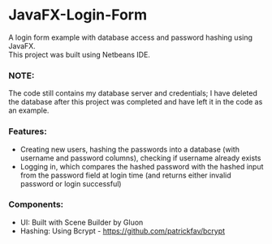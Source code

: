 # JavaFX-Login-Form
A login form example with database access and password hashing using JavaFX. \
This project was built using Netbeans IDE.

### NOTE:
The code still contains my database server and credentials; I have deleted the database after this project was completed and have left it in the code as an example.

### Features:
* Creating new users, hashing the passwords into a database (with username and password columns), checking if username already exists
* Logging in, which compares the hashed password with the hashed input from the password field at login time (and returns either invalid password or login successful)

### Components:
* UI: Built with Scene Builder by Gluon
* Hashing: Using Bcrypt - https://github.com/patrickfav/bcrypt
